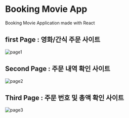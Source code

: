 # Booking Movie App

Booking Movie Application made with React

## first Page : 영화/간식 주문 사이트

![page1](https://user-images.githubusercontent.com/73169929/148678585-2ec99266-96e4-4b75-a36a-f7a10305465c.JPG)

## Second Page : 주문 내역 확인 사이트

![page2](https://user-images.githubusercontent.com/73169929/148678670-59ade7b1-94ed-4199-96e7-89727d7c1a98.JPG)

## Third Page : 주문 번호 및 총액 확인 사이트 

![page3](https://user-images.githubusercontent.com/73169929/148678734-c59272d6-21a9-4fb5-9f5a-9f0892c6fe2d.JPG)
